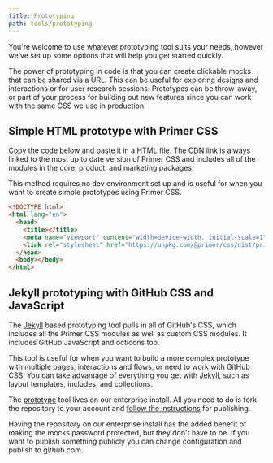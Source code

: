```yaml
---
title: Prototyping
path: tools/prototyping
---
```


You're welcome to use whatever prototyping tool suits your needs, however we've set up some options that will help you get started quickly.

The power of prototyping in code is that you can create clickable mocks that can be shared via a URL. This can be useful for exploring designs and interactions or for user research sessions. Prototypes can be throw-away, or part of your process for building out new features since you can work with the same CSS we use in production.

## Simple HTML prototype with Primer CSS

Copy the code below and paste it in a HTML file. The CDN link is always linked to the most up to date version of Primer CSS and includes all of the modules in the core, product, and marketing packages.

This method requires no dev environment set up and is useful for when you want to create simple prototypes using Primer CSS.

```html
<!DOCTYPE html>
<html lang="en">
  <head>
    <title></title>
    <meta name="viewport" content="width=device-width, initial-scale=1" />
    <link rel="stylesheet" href="https://unpkg.com/@primer/css/dist/primer.css" />
  </head>
  <body></body>
</html>
```

## Jekyll prototyping with GitHub CSS and JavaScript

The [Jekyll](http://jekyllrb.com) based prototyping tool pulls in all of GitHub's CSS, which includes all the Primer CSS modules as well as custom CSS modules. It includes GitHub JavaScript and octicons too.

This tool is useful for when you want to build a more complex prototype with multiple pages, interactions and flows, or need to work with GitHub CSS. You can take advantage of everything you get with [Jekyll](http://jekyllrb.com/docs/home/), such as layout templates, includes, and collections.

The [prototype](https://ghe.io/github/prototype) tool lives on our enterprise install. All you need to do is fork the repository to your account and [follow the instructions](https://ghe.io/github/prototype#basics) for publishing.

Having the repository on our enterprise install has the added benefit of making the mocks password protected, but they don't have to be. If you want to publish something publicly you can change configuration and publish to github.com.
